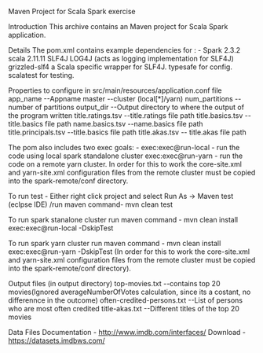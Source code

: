 Maven Project for Scala Spark exercise

Introduction
This archive contains an Maven project for Scala Spark application.

Details
The pom.xml contains example dependencies for : -
Spark 2.3.2
scala 2.11.11
SLF4J
LOG4J (acts as logging implementation for SLF4J)
grizzled-slf4 a Scala specific wrapper for SLF4J.
typesafe for config.
scalatest for testing.

Properties to configure in src/main/resources/application.conf file 
  app_name          --Appname
  master            --cluster (local[*]/yarn)
  num_partitions    --number of partitions
  output_dir        --Output directory to where the output of the program written
  title.ratings.tsv --title.ratings file path
  title.basics.tsv  --title.basics file path
  name.basics.tsv   --name.basics file path
  title.principals.tsv --title.basics file path
  title.akas.tsv    -- title.akas file path

The pom also includes two exec goals: -
exec:exec@run-local - run the code using local spark standalone cluster
exec:exec@run-yarn - run the code on a remote yarn cluster. In order for this to work the core-site.xml and yarn-site.xml configuration files from the remote cluster must be copied into the spark-remote/conf directory.

To run test -
Either right click project and select Run As -> Maven test (eclpse IDE) /run maven command- mvn clean test 

To run spark stanalone cluster
run maven command - mvn clean install exec:exec@run-local -DskipTest

To run spark yarn cluster
run maven command - mvn clean install exec:exec@run-yarn -DskipTest
(In order for this to work the core-site.xml and yarn-site.xml configuration files from the remote cluster must be copied into the spark-remote/conf directory).

Output files (in output directory)
top-movies.txt --contains top 20 movies(Ignored averageNumberOfVotes calculation, since its a costant, no differennce in the outcome)
often-credited-persons.txt --List of persons who are most often credited
title-akas.txt --Different titles of the top 20 movies

Data Files 
Documentation - http://www.imdb.com/interfaces/
Download - https://datasets.imdbws.com/
